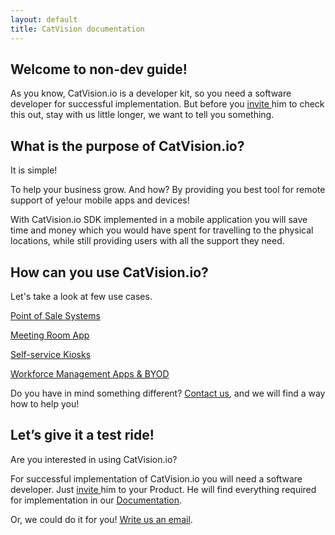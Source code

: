 ```yaml
---
layout: default
title: CatVision documentation
---
```


## Welcome to non-dev guide!

As you know, CatVision.io is a developer kit, so you need a software developer for successful implementation. But before you [invite ](/guide/invitation.md "How to invite...")him to check this out, stay with us little longer, we want to tell you something.

## What is the purpose of CatVision.io?

It is simple!

To help your business grow. And how? By providing you best tool for remote support of ye!our mobile apps and devices!

With CatVision.io SDK implemented in a mobile application you will save time and money which you would have spent for travelling to the physical locations, while still providing users with all the support they need.

## How can you use CatVision.io?

Let's take a look at few use cases.

[Point of Sale Systems]({{site.url}}/examples-of-use/point-of-sales-systems.html)

[Meeting Room App]({{site.url}}/examples-of-use/meeting-room-applications.html)

[Self-service Kiosks]({{site.url}}/examples-of-use/self-service-kiosks.html)

[Workforce Management Apps & BYOD]({{site.url}}/examples-of-use/workforce-management-apps-and-byod-support.html)

Do you have in mind something different? [Contact us](mailto:team@catvision.io), and we will find a way how to help you!

## Let’s give it a test ride!

Are you interested in using CatVision.io?

For successful implementation of CatVision.io you will need a software developer. Just [invite ]({{site.url}}/guide/invitation.html "How to invite...")him to your Product. He will find everything required for implementation in our [Documentation]({{site.url}}/index.html).

Or, we could do it for you! [Write us an email](mailto:team@catvision.io).

